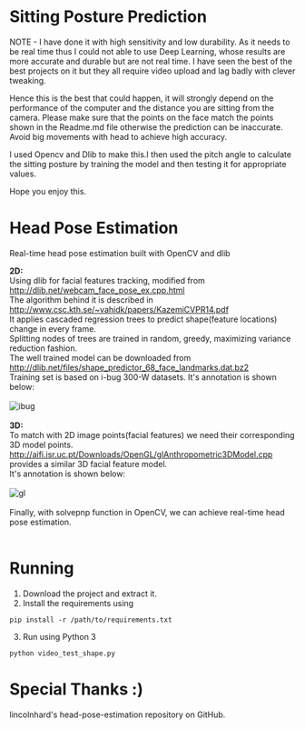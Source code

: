 # Sitting Posture Prediction

NOTE - I have done it with high sensitivity and low durability.
As it needs to be real time thus I could not able to use Deep Learning, whose results are more accurate and durable but are not real time. I have seen the best of the best projects on it but they all require video upload and lag badly with clever tweaking.

Hence this is the best that could happen, it will strongly depend on the performance of the computer and the distance you are sitting from the camera. Please make sure that the points on the face match the points shown in the Readme.md file otherwise the prediction can be inaccurate. Avoid big movements with head to achieve high accuracy.

I used Opencv and Dlib to make this.I then used the pitch angle to calculate the sitting posture by training the model and then testing it for appropriate values.

Hope you enjoy this.

# Head Pose Estimation
Real-time head pose estimation built with OpenCV and dlib 

<b>2D:</b><br>Using dlib for facial features tracking, modified from http://dlib.net/webcam_face_pose_ex.cpp.html
<br>The algorithm behind it is described in http://www.csc.kth.se/~vahidk/papers/KazemiCVPR14.pdf
<br>It applies cascaded regression trees to predict shape(feature locations) change in every frame.
<br>Splitting nodes of trees are trained in random, greedy, maximizing variance reduction fashion.
<br>The well trained model can be downloaded from http://dlib.net/files/shape_predictor_68_face_landmarks.dat.bz2 
<br>Training set is based on i-bug 300-W datasets. It's annotation is shown below:<br><br>
![ibug](https://cloud.githubusercontent.com/assets/16308037/24229391/1910e9cc-0fb4-11e7-987b-0fecce2c829e.JPG)
<br><br>
<b>3D:</b><br>To match with 2D image points(facial features) we need their corresponding 3D model points. 
<br>http://aifi.isr.uc.pt/Downloads/OpenGL/glAnthropometric3DModel.cpp provides a similar 3D facial feature model.
<br>It's annotation is shown below:<br><br>
![gl](https://cloud.githubusercontent.com/assets/16308037/24229340/ea8bad94-0fb3-11e7-9e1d-0a2217588ba4.jpg)
<br><br>
Finally, with solvepnp function in OpenCV, we can achieve real-time head pose estimation.
<br><br>

# Running

1. Download the project and extract it.
2. Install the requirements using <br>
```
pip install -r /path/to/requirements.txt
```
3. Run using Python 3 <br>
```
python video_test_shape.py
```
# Special Thanks :)
lincolnhard's head-pose-estimation repository on GitHub. 
